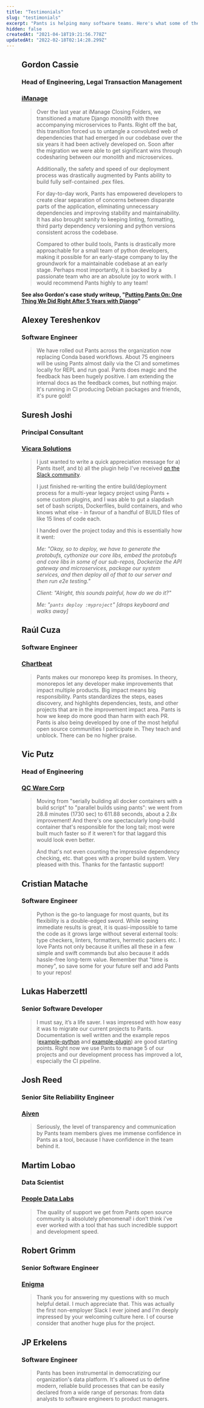 ```yaml
---
title: "Testimonials"
slug: "testimonials"
excerpt: "Pants is helping many software teams. Here's what some of them have to say."
hidden: false
createdAt: "2021-04-18T19:21:56.778Z"
updatedAt: "2022-02-18T02:14:28.299Z"
---
```

<figure>
 <figcaption>
	<h2>Gordon Cassie</h2>
	<h3>Head of Engineering, Legal Transaction Management</h3>
	<h3><a href="https://imanage.com/">iManage</a></h3>
</figcaption>
<blockquote>
Over the last year at iManage Closing Folders, we transitioned a mature Django monolith with three accompanying microservices to Pants.  Right off the bat, this transition forced us to untangle a convoluted web of dependencies that had emerged in our codebase over the six years it had been actively developed on. Soon after the migration we were able to get significant wins through codesharing between our monolith and microservices.  

Additionally, the safety and speed of our deployment process was drastically augmented by Pants ability to build fully self-contained .pex files. 

For day-to-day work, Pants has empowered developers to create clear separation of concerns between disparate parts of the application, eliminating unnecessary dependencies and improving stability and maintainability.  It has also brought sanity to keeping linting, formatting, third party dependency versioning and python versions consistent across the codebase.  

Compared to other build tools, Pants is drastically more approachable for a small team of python developers, making it possible for an early-stage company to lay the groundwork for a maintainable codebase at an early stage.  Perhaps most importantly, it is backed by a passionate team who are an absolute joy to work with. I would recommend Pants highly to any team!

</blockquote>

**See also Gordon's case study writeup, "[Putting Pants On: One Thing We Did Right After 5 Years with Django](https://g-cassie.github.io/2021/10/02/django-pants.html)"**

</figure>

<figure>
 <figcaption>
	<h2>Alexey Tereshenkov</h2>
	<h3>Software Engineer</h3>
</figcaption>
<blockquote>
We have rolled out Pants across the organization now replacing Conda based workflows. About 75 engineers will be using Pants almost daily via the CI and sometimes locally for REPL and run goal. Pants does magic and the feedback has been hugely positive. I am extending the internal docs as the feedback comes, but nothing major. It's running in CI producing Debian packages and friends, it's pure gold!
</blockquote>
</figure>

<figure>
	<figcaption>
		<h2>Suresh Joshi</h2>
		<h3>Principal Consultant</h3>
		<h3><a href="https://vicarasolutions.com/">Vicara Solutions</a></h3>
	</figcaption>
<blockquote>
<p>I just wanted to write a quick appreciation message for a) Pants itself, and b) all the plugin help I've received <a href="https://www.pantsbuild.org/docs/getting-help">on the Slack community</a>.
<p>I just finished re-writing the entire build/deployment process for a multi-year legacy project using Pants + some custom plugins, and I was able to gut a slapdash set of bash scripts, Dockerfiles, build containers, and who knows what else - in favour of a handful of BUILD files of like 15 lines of code each.
<p>I handed over the project today and this is essentially how it went:
<p><i>Me: "Okay, so to deploy, we have to generate the protobufs, cythonize our core libs, embed the protobufs and core libs in some of our sub-repos, Dockerize the API gateway and microservices, package our system services, and then deploy all of that to our server and then run e2e testing."</i>
<p><i>Client: "Alright, this sounds painful, how do we do it?"</i>
<p><i>Me: "<code>pants deploy :myproject</code>"  [drops keyboard and walks away]</i>
</blockquote>
</figure>

<figure>
	<figcaption>
		<h2>Raúl Cuza</h2>
		<h3>Software Engineer</h3>
		<h3><a href="https://chartbeat.com/">Chartbeat</a></h3>
	</figcaption>
<blockquote>
Pants makes our monorepo keep its promises. In theory, monorepos let any developer make improvements that impact multiple products. Big impact means big responsibility. Pants standardizes the steps, eases discovery, and highlights dependencies, tests, and other projects that are in the improvement impact area. Pants is how we keep do more good than harm with each PR. Pants is also being developed by one of the most helpful open source communities I participate in. They teach and unblock. There can be no higher praise.
</blockquote>
</figure>

<figure>
	<figcaption>
		<h2>Vic Putz</h2>
		<h3>Head of Engineering</h3>
		<h3><a href="https://www.qcware.com/">QC Ware Corp</a></h3>
	</figcaption>
<blockquote>
Moving from "serially building all docker containers with a build script" to "parallel builds using pants": we went from 28.8 minutes (1730 sec) to 611.88 seconds, about a 2.8x improvement! And there's one spectacularly long-build container that's responsible for the long tail; most were built much faster so if it weren't for that laggard this would look even better.

And that's not even counting the impressive dependency checking, etc. that goes with a proper build system.  Very pleased with this.  Thanks for the fantastic support!

</blockquote>
</figure>

<figure>
	<figcaption>
		<h2>Cristian Matache</h2>
		<h3>Software Engineer</h3>
	</figcaption>
<blockquote>
Python is the go-to language for most quants, but its flexibility is a double-edged sword.  While seeing immediate results is great, it is quasi-impossible to tame the code as it grows  large without several external tools: type checkers, linters, formatters, hermetic packers etc.  I love Pants not only because it unifies all these in a few simple and swift commands but also  because it adds hassle-free long-term value. Remember that "time is money", so save some for your future self and add Pants to your repos!
</blockquote>
</figure>

<figure>
	<figcaption>
		<h2>Lukas Haberzettl</h2>
		<h3>Senior Software Developer</h3>
	</figcaption>
<blockquote>
I must say, it’s a life saver. I was impressed with how easy it was to migrate our current projects to Pants. Documentation is well written and the example repos (<a href="https://github.com/pantsbuild/example-python">example-python</a> and  <a href="https://github.com/pantsbuild/example-plugin">example-plugin</a>) are good starting points. Right now we use Pants to manage 5 of our projects and our development process has improved a lot, especially the CI pipeline.
</blockquote>
</figure>

<figure>
	<figcaption>
		<h2>Josh Reed</h2>
		<h3>Senior Site Reliability Engineer</h3>
                <h3><a href="https://aiven.io/">Aiven</a></h3>
	</figcaption>
<blockquote>
Seriously, the level of transparency and communication by Pants team members gives me immense confidence in Pants as a tool, because I have confidence in the team behind it.
</blockquote>
</figure>

<figure>
	<figcaption>
		<h2>Martim Lobao</h2>
		<h3>Data Scientist</h3>
                <h3><a href="https://www.peopledatalabs.com/">People Data Labs</a></h3>
	</figcaption>
<blockquote>
The quality of support we get from Pants open source community is absolutely phenomenal! i don’t think i’ve ever worked with a tool that has such incredible support and development speed.
</blockquote>
</figure>

<figure>
	<figcaption>
		<h2>Robert Grimm</h2>
		<h3>Senior Software Engineer</h3>
                <h3><a href="https://enigma.com/">Enigma</a></h3>
	</figcaption>
<blockquote>
Thank you for answering my questions with so much helpful detail. I much appreciate that. This was actually the first non-employer Slack I ever joined and I'm deeply impressed by your welcoming culture here. I of course consider that another huge plus for the project.
</blockquote>
</figure>

<figure>
	<figcaption>
		<h2>JP Erkelens</h2>
		<h3>Software Engineer</h3>
	</figcaption>
<blockquote>
Pants has been instrumental in democratizing our organization's data platform. It's allowed us to define modern, reliable build processes that can be easily declared from a wide range of personas: from data analysts to software engineers to product managers.
</blockquote>
</figure>
